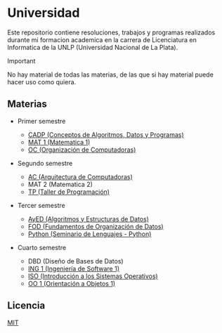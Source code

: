# Universidad

Este repositorio contiene resoluciones, trabajos y programas realizados durante mi formacion academica en la carrera de Licenciatura en Informatica de la UNLP (Universidad Nacional de La Plata).

> [!IMPORTANT]
> No hay material de todas las materias, de las que si hay material puede hacer uso como quiera.

## Materias

- Primer semestre
  - [CADP (Conceptos de Algoritmos, Datos y Programas)](./01_semestre/cadp)
  - [MAT 1 (Matematica 1)](./01_semestre/mat_1)
  - [OC (Organización de Computadoras)](./01_semestre/oc)

- Segundo semestre
  - [AC (Arquitectura de Computadoras)](./02_semestre/ac)
  - MAT 2 (Matematica 2)
  - [TP (Taller de Programación)](./02_semestre/tp)

- Tercer semestre
  - [AyED (Algoritmos y Estructuras de Datos)](./03_semestre/ayed)
  - [FOD (Fundamentos de Organización de Datos)](./03_semestre/fod)
  - [Python (Seminario de Lenguajes - Python)](./03_semestre/python)

- Cuarto semestre
  - DBD (Diseño de Bases de Datos)
  - [ING 1 (Ingeniería de Software 1)](./04_semestre/is_1)
  - [ISO (Introducción a los Sistemas Operativos)](./04_semestre/iso)
  - [OO 1 (Orientación a Objetos 1)](./04_semestre/oo_1)

## Licencia

[MIT](./LICENSE)
